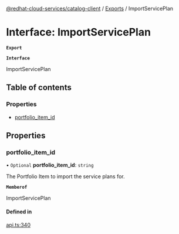 [@redhat-cloud-services/catalog-client](../README.md) / [Exports](../modules.md) / ImportServicePlan

# Interface: ImportServicePlan

**`Export`**

**`Interface`**

ImportServicePlan

## Table of contents

### Properties

- [portfolio\_item\_id](ImportServicePlan.md#portfolio_item_id)

## Properties

### portfolio\_item\_id

• `Optional` **portfolio\_item\_id**: `string`

The Portfolio Item to import the service plans for.

**`Memberof`**

ImportServicePlan

#### Defined in

[api.ts:340](https://github.com/RedHatInsights/javascript-clients/blob/master/packages/catalog/api.ts#L340)
